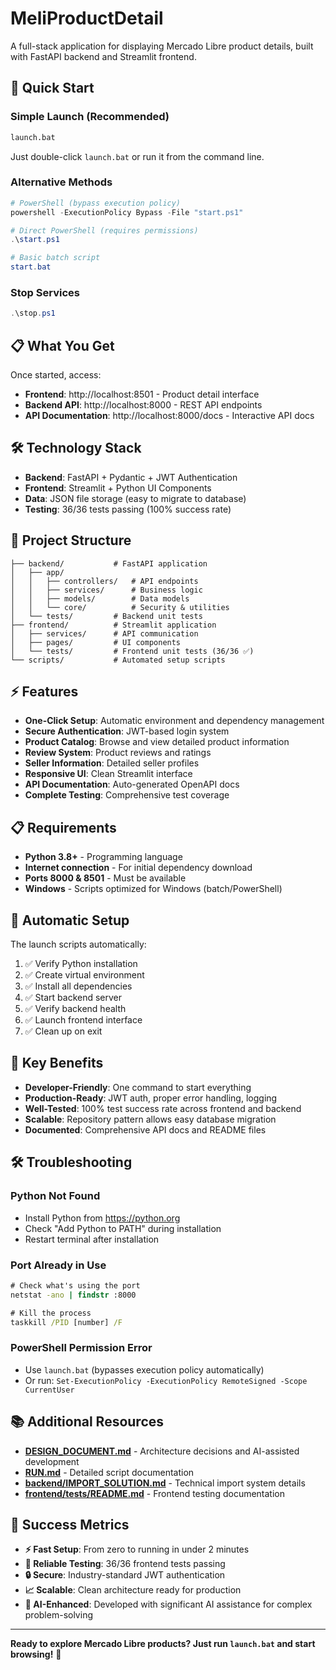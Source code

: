 # MeliProductDetail

A full-stack application for displaying Mercado Libre product details, built with FastAPI backend and Streamlit frontend.

## 🚀 Quick Start

### Simple Launch (Recommended)
```cmd
launch.bat
```
Just double-click `launch.bat` or run it from the command line.

### Alternative Methods
```powershell
# PowerShell (bypass execution policy)
powershell -ExecutionPolicy Bypass -File "start.ps1"

# Direct PowerShell (requires permissions)
.\start.ps1

# Basic batch script
start.bat
```

### Stop Services
```powershell
.\stop.ps1
```

## 📋 What You Get

Once started, access:
- **Frontend**: http://localhost:8501 - Product detail interface
- **Backend API**: http://localhost:8000 - REST API endpoints
- **API Documentation**: http://localhost:8000/docs - Interactive API docs

## 🛠️ Technology Stack

- **Backend**: FastAPI + Pydantic + JWT Authentication
- **Frontend**: Streamlit + Python UI Components  
- **Data**: JSON file storage (easy to migrate to database)
- **Testing**: 36/36 tests passing (100% success rate)

## 📁 Project Structure

```
├── backend/           # FastAPI application
│   ├── app/
│   │   ├── controllers/   # API endpoints
│   │   ├── services/      # Business logic
│   │   ├── models/        # Data models
│   │   └── core/          # Security & utilities
│   └── tests/         # Backend unit tests
├── frontend/          # Streamlit application
│   ├── services/      # API communication
│   ├── pages/         # UI components
│   └── tests/         # Frontend unit tests (36/36 ✅)
└── scripts/           # Automated setup scripts
```

## ⚡ Features

- **One-Click Setup**: Automatic environment and dependency management
- **Secure Authentication**: JWT-based login system
- **Product Catalog**: Browse and view detailed product information
- **Review System**: Product reviews and ratings
- **Seller Information**: Detailed seller profiles
- **Responsive UI**: Clean Streamlit interface
- **API Documentation**: Auto-generated OpenAPI docs
- **Complete Testing**: Comprehensive test coverage

## 📋 Requirements

- **Python 3.8+** - Programming language
- **Internet connection** - For initial dependency download
- **Ports 8000 & 8501** - Must be available
- **Windows** - Scripts optimized for Windows (batch/PowerShell)

## 🔧 Automatic Setup

The launch scripts automatically:
1. ✅ Verify Python installation
2. ✅ Create virtual environment
3. ✅ Install all dependencies
4. ✅ Start backend server
5. ✅ Verify backend health
6. ✅ Launch frontend interface
7. ✅ Clean up on exit

## 🎯 Key Benefits

- **Developer-Friendly**: One command to start everything
- **Production-Ready**: JWT auth, proper error handling, logging
- **Well-Tested**: 100% test success rate across frontend and backend
- **Scalable**: Repository pattern allows easy database migration
- **Documented**: Comprehensive API docs and README files

## 🛠️ Troubleshooting

### Python Not Found
- Install Python from https://python.org
- Check "Add Python to PATH" during installation
- Restart terminal after installation

### Port Already in Use
```cmd
# Check what's using the port
netstat -ano | findstr :8000

# Kill the process
taskkill /PID [number] /F
```

### PowerShell Permission Error
- Use `launch.bat` (bypasses execution policy automatically)
- Or run: `Set-ExecutionPolicy -ExecutionPolicy RemoteSigned -Scope CurrentUser`

## 📚 Additional Resources

- **[DESIGN_DOCUMENT.md](DESIGN_DOCUMENT.md)** - Architecture decisions and AI-assisted development
- **[RUN.md](RUN.md)** - Detailed script documentation
- **[backend/IMPORT_SOLUTION.md](backend/IMPORT_SOLUTION.md)** - Technical import system details
- **[frontend/tests/README.md](frontend/tests/README.md)** - Frontend testing documentation

## 🎉 Success Metrics

- **⚡ Fast Setup**: From zero to running in under 2 minutes
- **🧪 Reliable Testing**: 36/36 frontend tests passing
- **🔒 Secure**: Industry-standard JWT authentication
- **📈 Scalable**: Clean architecture ready for production
- **🤖 AI-Enhanced**: Developed with significant AI assistance for complex problem-solving

---

**Ready to explore Mercado Libre products? Just run `launch.bat` and start browsing!** 🛒
